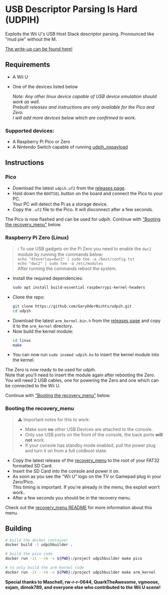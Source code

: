 # USB Descriptor Parsing Is Hard (UDPIH)
Exploits the Wii U's USB Host Stack descriptor parsing. Pronounced like "mud pie" without the M.

[The write-up can be found here!](https://garyodernichts.blogspot.com/2022/06/exploiting-wii-us-usb-descriptor-parsing.html)

## Requirements
- A Wii U
- One of the devices listed below

    *Note: Any other linux device capable of USB device emulation should work as well.  
    Prebuilt releases and instructions are only available for the Pico and Zero.  
    I will add more devices below which are confirmed to work.*

### Supported devices:
- A Raspberry Pi Pico or Zero
- A Nintendo Switch capable of running [udpih_nxpayload](https://github.com/GaryOderNichts/udpih_nxpayload)

## Instructions
### Pico
- Download the latest `udpih.uf2` from the [releases page](https://github.com/GaryOderNichts/udpih/releases).
- Hold down the `BOOTSEL` button on the board and connect the Pico to your PC.  
  Your PC will detect the Pi as a storage device.
- Copy the `.uf2` file to the Pico. It will disconnect after a few seconds.

The Pico is now flashed and can be used for udpih. Continue with ["Booting the recovery_menu"](#booting-the-recoverymenu) below.

### Raspberry Pi Zero (Linux)
> :information_source: To use USB gadgets on the Pi Zero you need to enable the `dwc2` module by running the commands below:  
> `echo "dtoverlay=dwc2" | sudo tee -a /boot/config.txt`  
> `echo "dwc2" | sudo tee -a /etc/modules`  
> After running the commands reboot the system.

- Install the required dependencies:
    ```bash
    sudo apt install build-essential raspberrypi-kernel-headers
    ```
- Clone the repo:
    ```bash
    git clone https://github.com/GaryOderNichts/udpih.git
    cd udpih
    ```
- Download the latest `arm_kernel.bin.h` from the [releases page](https://github.com/GaryOderNichts/udpih/releases) and copy it to the `arm_kernel` directory.
- Now build the kernel module:
    ```bash
    cd linux
    make
    ```
- You can now run `sudo insmod udpih.ko` to insert the kernel module into the kernel.

The Zero is now ready to be used for udpih.  
Note that you'll need to insert the module again after rebooting the Zero. You will need 2 USB cables, one for powering the Zero and one which can be connected to the Wii U.

Continue with ["Booting the recovery_menu"](#booting-the-recoverymenu) below.

### Booting the recovery_menu
> :warning: Important notes for this to work:
> - Make sure **no** other USB Devices are attached to the console.
> - Only use USB ports on the front of the console, the back ports **will not** work.
> - If your console has standby mode enabled, pull the power plug and turn it on from a full coldboot state.

- Copy the latest release of the [recovery_menu](https://github.com/GaryOderNichts/recovery_menu/releases) to the root of your FAT32 formatted SD Card.
- Insert the SD Card into the console and power it on.
- As soon as you see the "Wii U" logo on the TV or Gamepad plug in your Zero/Pico.  
  This timing is important. If you're already in the menu, the exploit won't work..
- After a few seconds you should be in the recovery menu.

Check out the [recovery_menu README](https://github.com/GaryOderNichts/recovery_menu) for more information about this menu.

## Building
```bash
# build the docker container
docker build -t udpihbuilder .

# build the pico code
docker run -it --rm -v ${PWD}:/project udpihbuilder make pico

# to only build the arm kernel code
docker run -it --rm -v ${PWD}:/project udpihbuilder make arm_kernel
```

**Special thanks to Maschell, rw-r-r-0644, QuarkTheAwesome, vgmoose, exjam, dimok789, and everyone else who contributed to the Wii U scene!**
